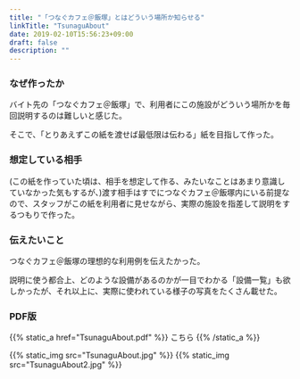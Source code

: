 ```yaml
---
title: "「つなぐカフェ＠飯塚」とはどういう場所か知らせる"
linkTitle: "TsunaguAbout"
date: 2019-02-10T15:56:23+09:00
draft: false
description: ""
---
```


### なぜ作ったか
バイト先の「つなぐカフェ＠飯塚」で、利用者にこの施設がどういう場所かを毎回説明するのは難しいと感じた。

そこで、「とりあえずこの紙を渡せば最低限は伝わる」紙を目指して作った。

### 想定している相手
(この紙を作っていた頃は、相手を想定して作る、みたいなことはあまり意識していなかった気もするが、)渡す相手はすでにつなぐカフェ＠飯塚内にいる前提なので、スタッフがこの紙を利用者に見せながら、実際の施設を指差して説明をするつもりで作った。

### 伝えたいこと
つなぐカフェ＠飯塚の理想的な利用例を伝えたかった。

説明に使う都合上、どのような設備があるのかが一目でわかる「設備一覧」も欲しかったが、それ以上に、実際に使われている様子の写真をたくさん載せた。

### PDF版
{{% static_a href="TsunaguAbout.pdf" %}} こちら {{% /static_a %}}

{{% static_img src="TsunaguAbout.jpg" %}}
{{% static_img src="TsunaguAbout2.jpg" %}}
